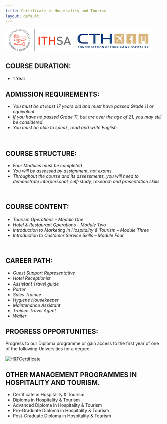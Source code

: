 ```yaml
---
title: Certificate in Hospitality and Tourism
layout: default
---
```


![](/img/acc/ithsa-logo.png "")
![](/img/acc/cth-logo.png "")

## COURSE DURATION:

- 1 Year

## ADMISSION REQUIREMENTS:

<ul>
	<li><i>You must be at least 17 years old and must have passed Grade 11 or equivalent.</i></li>
	<li><i>If you have no passed Grade 11, but are over the age of 21, you may still be considered.</i></li>
	<li><i>You must be able to speak, read and write English.</i></li>
</ul>
<i> </i>

## COURSE STRUCTURE:

<ul>
	<li><i>Four Modules must be completed</i></li>
	<li><i>You will be assessed by assignment, not exams.</i></li>
	<li><i>Throughout the course and its assessments, you will need to demonstrate interpersonal, self-study, research and presentation skills.</i></li>
</ul>
<i> </i>

## COURSE CONTENT:

<ul>
	<li><i>Tourism Operations – Module One</i></li>
	<li><i>Hotel &amp; Restaurant Operations – Module Two</i></li>
	<li><i>Introduction to Marketing in Hospitality &amp; Tourism – Module Three</i></li>
	<li><i>Introduction to Customer Service Skills – Module Four</i></li>
</ul>
<i> </i>


## CAREER PATH:

<ul>
	<li><i>Guest Support Representative</i></li>
	<li><i>Hotel Receptionist </i></li>
	<li><i>Assistant Travel guide</i></li>
	<li><i>Porter</i></li>
	<li><i>Sales Trainee</i></li>
	<li><i>Hygiene Housekeeper</i></li>
	<li><i>Maintenance Assistant</i></li>
	<li><i>Trainee Travel Agent</i></li>
	<li><i>Waiter</i></li>
</ul>

## PROGRESS OPPORTUNITIES:

Progress to our Diploma programme or gain access to the first year of one of the following Universities for a degree:

<a href="http://www.saaac.co.za/wp-content/uploads/2013/05/HTCertificate.png"><img class="alignnone size-full wp-image-382" alt="H&amp;TCertificate" src="http://www.saaac.co.za/wp-content/uploads/2013/05/HTCertificate.png" width="896" height="164" /></a>

## OTHER MANAGEMENT PROGRAMMES IN HOSPITALITY AND TOURISM.</h2>

- Certificate in Hospitality &amp; Tourism</a>
- Diploma in Hospitality &amp; Tourism</a>
- Advanced Diploma in Hospitality &amp; Tourism</a>
- Pro-Graduate Diploma in Hospitality &amp; Tourism
- Post-Graduate Diploma in Hospitality &amp; Tourism